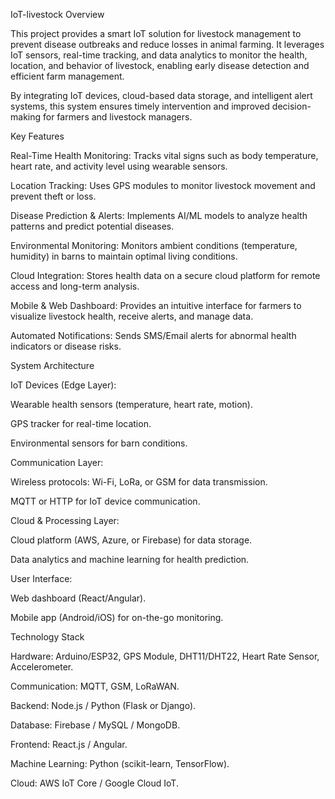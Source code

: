 IoT-livestock
Overview

This project provides a smart IoT solution for livestock management to prevent disease outbreaks and reduce losses in animal farming. It leverages IoT sensors, real-time tracking, and data analytics to monitor the health, location, and behavior of livestock, enabling early disease detection and efficient farm management.

By integrating IoT devices, cloud-based data storage, and intelligent alert systems, this system ensures timely intervention and improved decision-making for farmers and livestock managers.

Key Features

Real-Time Health Monitoring: Tracks vital signs such as body temperature, heart rate, and activity level using wearable sensors.

Location Tracking: Uses GPS modules to monitor livestock movement and prevent theft or loss.

Disease Prediction & Alerts: Implements AI/ML models to analyze health patterns and predict potential diseases.

Environmental Monitoring: Monitors ambient conditions (temperature, humidity) in barns to maintain optimal living conditions.

Cloud Integration: Stores health data on a secure cloud platform for remote access and long-term analysis.

Mobile & Web Dashboard: Provides an intuitive interface for farmers to visualize livestock health, receive alerts, and manage data.

Automated Notifications: Sends SMS/Email alerts for abnormal health indicators or disease risks.

System Architecture

IoT Devices (Edge Layer):

Wearable health sensors (temperature, heart rate, motion).

GPS tracker for real-time location.

Environmental sensors for barn conditions.

Communication Layer:

Wireless protocols: Wi-Fi, LoRa, or GSM for data transmission.

MQTT or HTTP for IoT device communication.

Cloud & Processing Layer:

Cloud platform (AWS, Azure, or Firebase) for data storage.

Data analytics and machine learning for health prediction.

User Interface:

Web dashboard (React/Angular).

Mobile app (Android/iOS) for on-the-go monitoring.

Technology Stack

Hardware: Arduino/ESP32, GPS Module, DHT11/DHT22, Heart Rate Sensor, Accelerometer.

Communication: MQTT, GSM, LoRaWAN.

Backend: Node.js / Python (Flask or Django).

Database: Firebase / MySQL / MongoDB.

Frontend: React.js / Angular.

Machine Learning: Python (scikit-learn, TensorFlow).

Cloud: AWS IoT Core / Google Cloud IoT.
